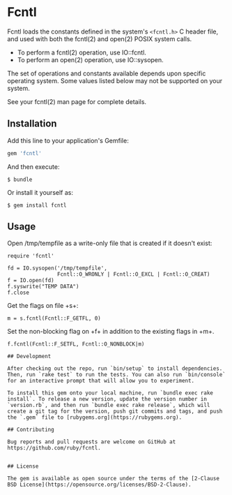 # Fcntl

Fcntl loads the constants defined in the system's `<fcntl.h>` C header file, and used with both the fcntl(2) and open(2) POSIX system calls.

 * To perform a fcntl(2) operation, use IO::fcntl.
 * To perform an open(2) operation, use IO::sysopen.

The set of operations and constants available depends upon specific operating system.  Some values listed below may not be supported on your system.

See your fcntl(2) man page for complete details.

## Installation

Add this line to your application's Gemfile:

```ruby
gem 'fcntl'
```

And then execute:

    $ bundle

Or install it yourself as:

    $ gem install fcntl

## Usage

Open /tmp/tempfile as a write-only file that is created if it doesn't
exist:

```
require 'fcntl'

fd = IO.sysopen('/tmp/tempfile',
                Fcntl::O_WRONLY | Fcntl::O_EXCL | Fcntl::O_CREAT)
f = IO.open(fd)
f.syswrite("TEMP DATA")
f.close
```

Get the flags on file +s+:

```
m = s.fcntl(Fcntl::F_GETFL, 0)
```

Set the non-blocking flag on +f+ in addition to the existing flags in +m+.

```
f.fcntl(Fcntl::F_SETFL, Fcntl::O_NONBLOCK|m)

## Development

After checking out the repo, run `bin/setup` to install dependencies. Then, run `rake test` to run the tests. You can also run `bin/console` for an interactive prompt that will allow you to experiment.

To install this gem onto your local machine, run `bundle exec rake install`. To release a new version, update the version number in `version.rb`, and then run `bundle exec rake release`, which will create a git tag for the version, push git commits and tags, and push the `.gem` file to [rubygems.org](https://rubygems.org).

## Contributing

Bug reports and pull requests are welcome on GitHub at https://github.com/ruby/fcntl.


## License

The gem is available as open source under the terms of the [2-Clause BSD License](https://opensource.org/licenses/BSD-2-Clause).
